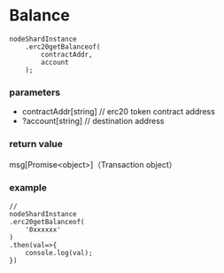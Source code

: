 # Balance

```
nodeShardInstance
    .erc20getBalanceof(
        contractAddr,
        account
    );
```

### **parameters**

* contractAddr\[string] // erc20 token contract address
* ?account\[string] // destination address

### return value

msg\[Promise\<object>]（Transaction object）

### example

```
// 
nodeShardInstance
.erc20getBalanceof(
    '0xxxxxx'
)
.then(val=>{
    console.log(val);
})
```


